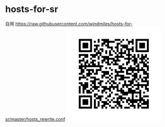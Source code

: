 # hosts-for-sr
自用
https://raw.githubusercontent.com/windmiles/hosts-for-sr/master/hosts_rewrite.conf
![Image text](https://raw.githubusercontent.com/windmiles/img-folder/master/hosts-for-sr.png)
